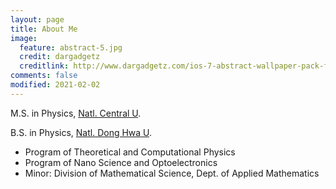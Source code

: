 ```yaml
---
layout: page
title: About Me
image:
  feature: abstract-5.jpg
  credit: dargadgetz
  creditlink: http://www.dargadgetz.com/ios-7-abstract-wallpaper-pack-for-iphone-5-and-ipod-touch-retina/
comments: false
modified: 2021-02-02
---
```


M.S. in Physics, [Natl. Central U](https://www.phy.ncu.edu.tw/en/%E9%A6%96%E9%A0%81-english/).

B.S. in Physics, [Natl. Dong Hwa U](https://phys.ndhu.edu.tw/).
* Program of Theoretical and Computational Physics
* Program of Nano Science and Optoelectronics
* Minor: Division of Mathematical Science, Dept. of Applied Mathematics
